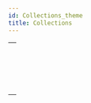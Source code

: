 ```yaml
---
id: Collections_theme
title: Collections
---
```



||
|---|
|[<!-- INCLUDE #_command_.ARRAY TO COLLECTION.Syntax -->](../../commands-legacy/array-to-collection.md)<br/>|
|[<!-- INCLUDE #_command_.COLLECTION TO ARRAY.Syntax -->](../../commands-legacy/collection-to-array.md)<br/>|
|[<!-- INCLUDE #_command_.New collection.Syntax -->](../../commands/new-collection.md)<br/>|
|[<!-- INCLUDE #_command_.New shared collection.Syntax -->](../../commands/new-shared-collection.md)<br/>|
